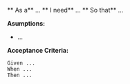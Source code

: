 ** As a** ...
** I need** ...
** So that** ...

**Asumptions:**
* ...

**Acceptance Criteria:**
```
Given ...
When ...
Then ...
```
